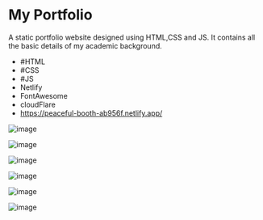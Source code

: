 # My Portfolio
A static portfolio website designed using HTML,CSS and JS. It contains all the basic details of my academic background.
- #HTML
- #CSS
- #JS
- Netlify
- FontAwesome
- cloudFlare
- https://peaceful-booth-ab956f.netlify.app/

![image](https://user-images.githubusercontent.com/83343880/132519716-e993e7c0-5fce-4ea2-8442-b2a99282bb73.png)

![image](https://user-images.githubusercontent.com/83343880/132519848-fe793d44-eac2-4b59-bfe7-0f475672aa48.png)

![image](https://user-images.githubusercontent.com/83343880/132519950-e5b36215-39f1-443d-9725-5c5a51399129.png)

![image](https://user-images.githubusercontent.com/83343880/132520028-1921b49a-9a3e-4526-97d5-9b41886bb20a.png)

![image](https://user-images.githubusercontent.com/83343880/132520132-437dfea0-67c8-472c-bdd5-5d50f0b69066.png)

![image](https://user-images.githubusercontent.com/83343880/132520354-2ce389e3-7288-4d29-b523-3af7c18ab6f9.png)


